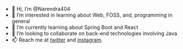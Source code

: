 - 👋 Hi, I’m @Narendra404
- 👀 I’m interested in learning about Web, FOSS, and, programming in general 
- 🌱 I’m currently learning about Spring Boot and React
- 💞️ I’m looking to collaborate on back-end technologies involving Java
- 📫 Reach me at [twitter](https://twitter.com/Naren_code) and [instagram](https://www.instagram.com/narendra616/). 

<!---
Narendra404/Narendra404 is a ✨ special ✨ repository because its `README.md` (this file) appears on your GitHub profile.
You can click the Preview link to take a look at your changes.
--->
